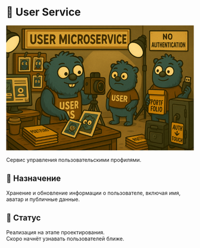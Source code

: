 # 👤 User Service

<div style="text-align: left;">
  <img src="./docs/assets/user-ms-resized.png" alt="chat-platform architecture" width="800"/>
</div>


Сервис управления пользовательскими профилями.

## 🧩 Назначение

Хранение и обновление информации о пользователе, включая имя, аватар и публичные данные.

## 🚧 Статус

Реализация на этапе проектирования.  
Скоро начнёт узнавать пользователей ближе.

